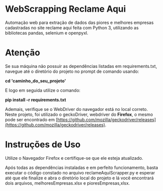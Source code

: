 # WebScrapping Reclame Aqui

Automação web para extração de dados das piores e melhores empresas cadastradas no site reclame aqui feita com Python 3, utilizando as bibliotecas pandas, selenium e openpyxl.

# Atenção

Se sua máquina não possuir as dependências listadas em requirements.txt, navegue até o diretório do projeto no prompt de comando usando:

**cd 'caminho_do_seu_projeto'**

E logo em seguida utilize o comando:

**pip install -r requirements.txt**

Ademais, verifique se o WebDriver do navegador está no local correto. Neste projeto, foi utilizado o geckoDriver, webdriver do **Firefox**, o mesmo pode ser encontrado em [https://github.com/mozilla/geckodriver/releases](https://github.com/mozilla/geckodriver/releases).


# Instruções de Uso

Utilize o Navegador Firefox e certifique-se que ele esteja atualizado.

Após todas as dependências instaladas e em perfeito funcionamento, basta executar o código constado no arquivo reclameAquiScrapper.py e esperar até que ele finalize e abra o diretório local do projeto e lá você encontrará dois arquivos, melhoresEmpresas.xlsx e pioresEmpresas,xlsx. 
